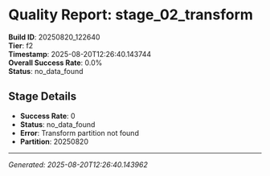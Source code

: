 # Quality Report: stage_02_transform

**Build ID**: 20250820_122640  
**Tier**: f2  
**Timestamp**: 2025-08-20T12:26:40.143744  
**Overall Success Rate**: 0.0%  
**Status**: no_data_found

## Stage Details

- **Success Rate**: 0
- **Status**: no_data_found
- **Error**: Transform partition not found
- **Partition**: 20250820

---
*Generated: 2025-08-20T12:26:40.143962*
